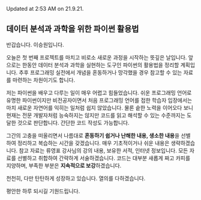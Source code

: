 Updated at 2:53 AM on 21.9.21.

## 데이터 분석과 과학을 위한 파이썬 활용법

반갑습니다. 이승원입니다.

오늘은 첫 번째 프로젝트를 마치고 비로소 새로운 과정을 시작하는 뜻깊은 날입니다. 앞으로는 한동안 데이터 분석과 과학을 실현하는 도구인 파이썬의 활용법을 정리할 계획입니다. 추후 프로그래밍 실전에서 개념을 혼동하거나 망각했을 경우 참고할 수 있는 자료를 마련하는 차원이기도 합니다.

저는 파이썬을 배우고 다루는 일이 매우 어렵고 힘들었습니다. 쉬운 프로그래밍 언어로 유명한 파이썬이지만 비전공자이면서 처음 프로그래밍 언어를 접한 학습자 입장에서는 마치 새로운 자연어를 익히는 일처럼 쉽지 않았습니다. 물론 숱한 노력을 이어오다 보니 현재는 전문 개발자처럼 능숙하지는 않지만 코드를 읽고 해석할 수 있는 수준까지는 도달한 것으로 판단합니다. 간단한 코드 작성도 가능합니다.

그간의 고충을 떠올리면서 나름대로 **혼동하기 쉽거나 난해한 내용, 생소한 내용**을 선별하여 정리하고 복습하는 시간을 갖겠습니다. 매우 기초적이거나 쉬운 내용은 생략하겠습니다. 참고 자료는 류영표 강사님의 강의 내용, 보유한 서적, 인터넷 정보입니다. 모든 자료를 선별하고 취합하여 간략하게 서술하겠습니다. 코드는 대부분 새롭게 짜고 카피를 지양하며, 부족한 부분은 **지속적으로 보강**하겠습니다.

천천히, 다만 탄탄하게 성장하고 있습니다. 열의를 다하겠습니다.

평안한 하루 되시길 기원드립니다.
